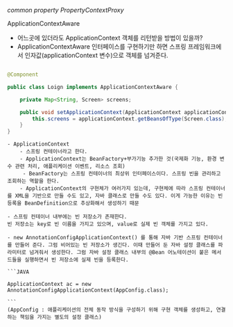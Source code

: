 _common property PropertyContextProxy_

ApplicationContextAware

- 어느곳에 있더라도 ApplicationContext 객체를 리턴받을 방법이 있을까?
- ApplicationContextAware 인터페이스를 구현하기만 하면 스프링 프레임워크에서 인자값(applicationContext 변수)으로 객체를 넘겨준다. 

```JAVA

@Component

public class Loign implements ApplicationContextAware {

    private Map<String, Screen> screens;

    public void setApplicationContext(ApplicationContext applicationContext) throws BeansException {
        this.screens = applicationContext.getBeansOfType(Screen.class);
    }
}

```

    - ApplicationContext
        - 스프링 컨테이너라고 한다. 
        - ApplicationContext는 BeanFactory+부가기능 추가한 것(국제화 기능, 환경 변수 관련 처리, 애플리케이션 이벤트, 리소스 조회)
         - BeanFactory는 스프링 컨테이너의 최상위 인터페이스이다. 스프링 빈을 관리하고 조회하는 역할을 한다. 
        - ApplicationContext의 구현체가 여러가지 있는데, 구현체에 따라 스프링 컨테이너를 XML을 기반으로 만들 수도 있고, 자바 클래스로 만들 수도 있다. 이게 가능한 이유는 빈 등록을 BeanDefinition으로 추상화해서 생성하기 때문

    - 스프링 컨테이너 내부에는 빈 저장소가 존재한다. 
    빈 저장소는 key로 빈 이름을 가지고 있으며, value로 실제 빈 객체를 가지고 있다. 

    - new AnnotationConfigApplicationContext() 를 통해 자바 기반 스프링 컨테이너를 만들어 준다. 그럼 비어있는 빈 저장소가 생긴다. 이때 만들어 둔 자바 설정 클래스를 파라미터로 넘겨줘서 생성한다. 그럼 자바 설정 클래스 내부의 @Bean 어노테이션이 붙은 메서드들을 실행하면서 빈 저장소에 실제 빈을 등록한다. 

    ```JAVA

    ApplicationContext ac = new AnnotationConfigApplicationContext(AppConfig.class);

    ```
    (AppConfig : 애플리케이션의 전체 동작 방식을 구성하기 위해 구현 객체를 생성하고, 연결하는 책임을 가지는 별도의 설정 클래스)
